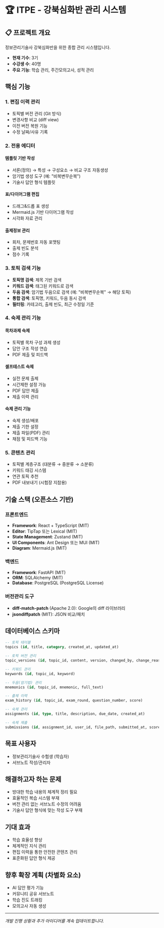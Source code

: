 # 🏆 ITPE - 강북심화반 관리 시스템

## 📋 프로젝트 개요
정보관리기술사 강북심화반을 위한 종합 관리 시스템입니다.
- **현재 기수**: 3기
- **수강생 수**: 40명
- **주요 기능**: 학습 관리, 주간모의고사, 성적 관리

## 핵심 기능

### 1. 편집 이력 관리
- 토픽별 버전 관리 (Git 방식)
- 변경사항 비교 (diff view)
- 이전 버전 복원 기능
- 수정 날짜/사유 기록

### 2. 전용 에디터
#### 템플릿 기반 작성
- 서론(정의) → 특성 → 구성요소 → 비교 구조 자동생성
- 암기법 생성 도구 (예: "비복변무순복")
- 기술사 답안 형식 템플릿

#### 표/다이어그램 편집
- 드래그&드롭 표 생성
- Mermaid.js 기반 다이어그램 작성
- 시각화 자료 관리

#### 출제정보 관리
- 회차, 문제번호 자동 포맷팅
- 출제 빈도 분석
- 점수 기록

### 3. 토픽 검색 기능
- **토픽명 검색**: 제목 기반 검색
- **키워드 검색**: 태그된 키워드로 검색
- **두음 검색**: 암기법 두음으로 검색 (예: "비복변무순복" → 해당 토픽)
- **통합 검색**: 토픽명, 키워드, 두음 동시 검색
- **필터링**: 카테고리, 출제 빈도, 최근 수정일 기준

### 4. 숙제 관리 기능
#### 목차과제 숙제
- 토픽별 목차 구성 과제 생성
- 답안 구조 작성 연습
- PDF 제출 및 피드백

#### 셀프테스트 숙제
- 실전 문제 출제
- 시간제한 설정 가능
- PDF 답안 제출
- 제출 이력 관리

#### 숙제 관리 기능
- 숙제 생성/배포
- 제출 기한 설정
- 제출 파일(PDF) 관리
- 채점 및 피드백 기능

### 5. 콘텐츠 관리
- 토픽별 계층구조 (대분류 → 중분류 → 소분류)
- 키워드 태깅 시스템
- 연관 토픽 추천
- PDF 내보내기 (시험장 지참용)

## 기술 스택 (오픈소스 기반)

### 프론트엔드
- **Framework**: React + TypeScript (MIT)
- **Editor**: TipTap 또는 Lexical (MIT)
- **State Management**: Zustand (MIT)
- **UI Components**: Ant Design 또는 MUI (MIT)
- **Diagram**: Mermaid.js (MIT)

### 백엔드
- **Framework**: FastAPI (MIT)
- **ORM**: SQLAlchemy (MIT)
- **Database**: PostgreSQL (PostgreSQL License)

### 버전관리 도구
- **diff-match-patch** (Apache 2.0): Google의 diff 라이브러리
- **jsondiffpatch** (MIT): JSON 비교/패치

## 데이터베이스 스키마

```sql
-- 토픽 테이블
topics (id, title, category, created_at, updated_at)

-- 토픽 버전 관리
topic_versions (id, topic_id, content, version, changed_by, change_reason, created_at)

-- 키워드 관리
keywords (id, topic_id, keyword)

-- 두음(암기법) 관리
mnemonics (id, topic_id, mnemonic, full_text)

-- 출제 이력
exam_history (id, topic_id, exam_round, question_number, score)

-- 숙제 관리
assignments (id, type, title, description, due_date, created_at)

-- 숙제 제출
submissions (id, assignment_id, user_id, file_path, submitted_at, score, feedback)
```

## 목표 사용자
- 정보관리기술사 수험생 (학습자)
- 서브노트 작성/관리자

## 해결하고자 하는 문제
- 방대한 학습 내용의 체계적 정리 필요
- 효율적인 복습 시스템 부재
- 버전 관리 없는 서브노트 수정의 어려움
- 기술사 답안 형식에 맞는 작성 도구 부재

## 기대 효과
- 학습 효율성 향상
- 체계적인 지식 관리
- 편집 이력을 통한 안전한 콘텐츠 관리
- 표준화된 답안 형식 제공

## 향후 확장 계획 (차별화 요소)
- AI 답안 평가 기능
- 커뮤니티 공유 서브노트
- 학습 진도 트래킹
- 모의고사 자동 생성

---
*개발 진행 상황과 추가 아이디어를 계속 업데이트합니다.*